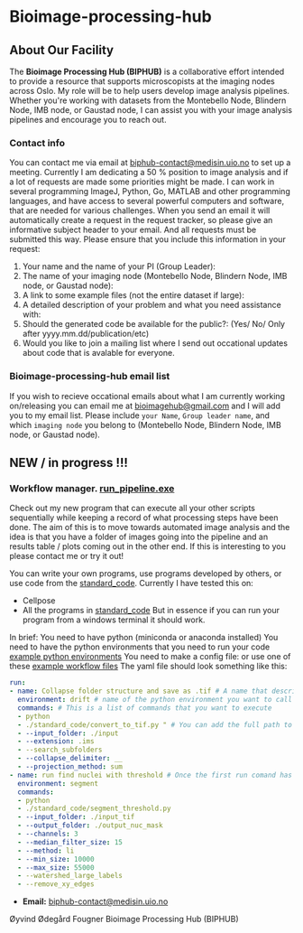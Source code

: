 # Bioimage-processing-hub
## About Our Facility
The **Bioimage Processing Hub (BIPHUB)** is a collaborative effort intended to provide a resource that supports microscopists at the imaging nodes across Oslo. My role will be to help users develop image analysis pipelines.
Whether you're working with datasets from the Montebello Node, Blindern Node, IMB node, or Gaustad node, I can assist you with your image analysis pipelines and encourage you to reach out.

### Contact info
You can contact me via email at biphub-contact@medisin.uio.no to set up a meeting. Currently  I am dedicating a 50 % position to image analysis and if a lot of requests are made some priorities might be made.  I can work in several programming ImageJ, Python, Go, MATLAB and other programming languages, and have access to several powerful computers and software, that are needed for various challenges.
When you send an email it will automatically create a request in the request tracker, so please give an informative subject header to your email. And all requests must be submitted this way.
Please ensure that you include this information in your request:
1.	Your name and the name of your PI (Group Leader):
2.	The name of your imaging node (Montebello Node, Blindern Node, IMB node, or Gaustad node):
3.	A link to some example files (not the entire dataset if large):
4.	A detailed description of your problem and what you need assistance with:
5.	Should the generated code be available for the public?: (Yes/ No/ Only after yyyy.mm.dd/publication/etc)
6. Would you like to join a mailing list where I send out occational updates about code that is avalable for everyone.

### Bioimage-processing-hub email list
If you wish to recieve occational emails about what I am currently working on/releasing you can email me at bioimagehub@gmail.com and I will add you to my email list. Please include `your Name`, `Group leader name`, and which `imaging node` you belong to (Montebello Node, Blindern Node, IMB node, or Gaustad node). 

## NEW / in progress !!!
### Workflow manager. [run_pipeline.exe](https://github.com/bioimagehub/run_pipeline)
Check out my new program that can execute all your other scripts sequentially while keeping a record of what processing steps have been done.
The aim of this is to move towards automated image analysis and the idea is that you have a folder of images going into the pipeline and an results table / plots coming out in the other end. 
If this is interesting to you please contact me or try it out!

You can write your own programs, use programs developed by others, or use code from the [standard_code](https://github.com/bioimagehub/run_pipeline/tree/main/standard_code).
Currently I have tested this on:
* Cellpose
* All the programs in [standard_code](https://github.com/bioimagehub/run_pipeline/tree/main/standard_code)
But in essence if you can run your program from a windows terminal it should work.

In brief:
You need to have python (miniconda or anaconda installed)
You need to have the python environments that you need to run your code [example python environments](https://github.com/bioimagehub/run_pipeline/tree/main/conda_envs)
You need to make a config file: or use one of these [example workflow files](https://github.com/bioimagehub/run_pipeline/tree/main/pipeline_configs)
The yaml file should look something like this:
```yaml
run:
- name: Collapse folder structure and save as .tif # A name that describes this part of the code
  environment: drift # name of the python environment you want to call
  commands: # This is a list of commands that you want to execute
  - python
  - ./standard_code/convert_to_tif.py " # You can add the full path to your 
  - --input_folder: ./input
  - --extension: .ims
  - --search_subfolders
  - --collapse_delimiter: __
  - --projection_method: sum
- name: run find nuclei with threshold # Once the first run comand has been executed this will run.
  environment: segment
  commands:
  - python
  - ./standard_code/segment_threshold.py
  - --input_folder: ./input_tif
  - --output_folder: ./output_nuc_mask
  - --channels: 3
  - --median_filter_size: 15
  - --method: li
  - --min_size: 10000
  - --max_size: 55000
  - --watershed_large_labels
  - --remove_xy_edges
```




- **Email:** [biphub-contact@medisin.uio.no](mailto:biphub-contact@medisin.uio.no)

Øyvind Ødegård Fougner
Bioimage Processing Hub (BIPHUB)

